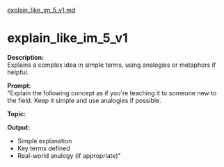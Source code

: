 [explain_like_im_5_v1.md](https://github.com/user-attachments/files/21688285/explain_like_im_5_v1.md)
# explain_like_im_5_v1

**Description:**  
Explains a complex idea in simple terms, using analogies or metaphors if helpful.

**Prompt:**  
"Explain the following concept as if you're teaching it to someone new to the field. Keep it simple and use analogies if possible.

**Topic:**  
<your topic or question here>

**Output:**  
- Simple explanation  
- Key terms defined  
- Real-world analogy (if appropriate)"
